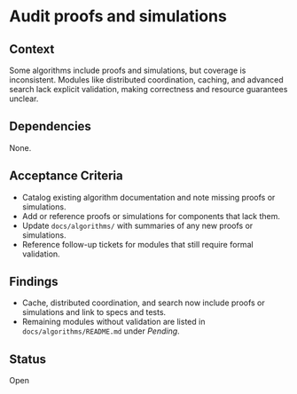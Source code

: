 # Audit proofs and simulations

## Context
Some algorithms include proofs and simulations, but coverage is inconsistent.
Modules like distributed coordination, caching, and advanced search lack explicit
validation, making correctness and resource guarantees unclear.

## Dependencies

None.

## Acceptance Criteria
- Catalog existing algorithm documentation and note missing proofs or simulations.
- Add or reference proofs or simulations for components that lack them.
- Update `docs/algorithms/` with summaries of any new proofs or simulations.
- Reference follow-up tickets for modules that still require formal validation.

## Findings
- Cache, distributed coordination, and search now include proofs or simulations
  and link to specs and tests.
- Remaining modules without validation are listed in
  `docs/algorithms/README.md` under *Pending*.

## Status
Open
